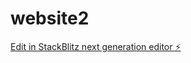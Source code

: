 # website2

[Edit in StackBlitz next generation editor ⚡️](https://stackblitz.com/~/github.com/Razurtech/website2)